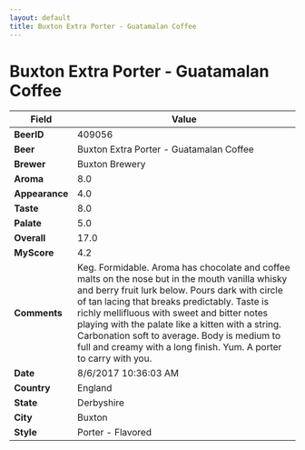 ```yaml
---
layout: default
title: Buxton Extra Porter - Guatamalan Coffee
---
```


# Buxton Extra Porter - Guatamalan Coffee

| Field         | Value     |
|---------------|-----------|
| **BeerID** | 409056 |
| **Beer** | Buxton Extra Porter - Guatamalan Coffee |
| **Brewer** | Buxton Brewery |
| **Aroma** | 8.0 |
| **Appearance** | 4.0 |
| **Taste** | 8.0 |
| **Palate** | 5.0 |
| **Overall** | 17.0 |
| **MyScore** | 4.2 |
| **Comments** | Keg. Formidable. Aroma has chocolate and coffee malts on the nose but in the mouth vanilla whisky and berry fruit lurk below. Pours dark with circle of tan lacing that breaks predictably. Taste is richly mellifluous with sweet and bitter notes playing with the palate like a kitten with a string. Carbonation soft to average. Body is medium to full and creamy with a long finish. Yum. A porter to carry with you. |
| **Date** | 8/6/2017 10:36:03 AM |
| **Country** | England |
| **State** | Derbyshire |
| **City** | Buxton |
| **Style** | Porter - Flavored |
